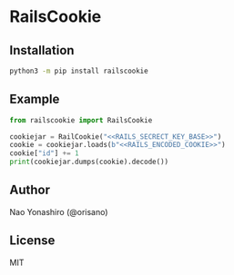 # RailsCookie
## Installation
```bash
python3 -m pip install railscookie
```

## Example
```python
from railscookie import RailsCookie

cookiejar = RailCookie("<<RAILS_SECRECT_KEY_BASE>>")
cookie = cookiejar.loads(b"<<RAILS_ENCODED_COOKIE>>")
cookie["id"] += 1
print(cookiejar.dumps(cookie).decode())
```

## Author
Nao Yonashiro (@orisano)

## License
MIT
